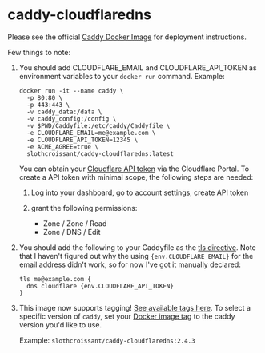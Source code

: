# caddy-cloudflaredns

Please see the official [Caddy Docker Image](https://hub.docker.com/_/caddy) for deployment instructions.

Few things to note: 

1. You should add CLOUDFLARE_EMAIL and CLOUDFLARE_API_TOKEN as environment variables to your `docker run` command. Example:

      ```
      docker run -it --name caddy \
        -p 80:80 \
        -p 443:443 \
        -v caddy_data:/data \
        -v caddy_config:/config \
        -v $PWD/Caddyfile:/etc/caddy/Caddyfile \
        -e CLOUDFLARE_EMAIL=me@example.com \
        -e CLOUDFLARE_API_TOKEN=12345 \
        -e ACME_AGREE=true \
        slothcroissant/caddy-cloudflaredns:latest
      ```
      
      You can obtain your [Cloudflare API token](https://support.cloudflare.com/hc/en-us/articles/200167836-Managing-API-Tokens-and-Keys) via the Cloudflare Portal. To create a API token with minimal scope, the following steps are needed:

   1. Log into your dashboard, go to account settings, create API token
   2. grant the following permissions:

      * Zone / Zone / Read
      * Zone / DNS / Edit
      
2. You should add the following to your Caddyfile as the [tls directive](https://caddyserver.com/docs/caddyfile/directives/tls#tls). Note that I haven't figured out why the using `{env.CLOUDFLARE_EMAIL}` for the email address didn't work, so for now I've got it manually declared:

   ```
   tls me@example.com { 
     dns cloudflare {env.CLOUDFLARE_API_TOKEN}
   }
   ```

3. This image now supports tagging! [See available tags here](https://hub.docker.com/r/slothcroissant/caddy-cloudflaredns/tags). To select a specific version of `caddy`, set your [Docker image tag](https://docs.docker.com/engine/reference/run/#imagetag) to the caddy version you'd like to use. 

   Example: `slothcroissant/caddy-cloudflaredns:2.4.3`